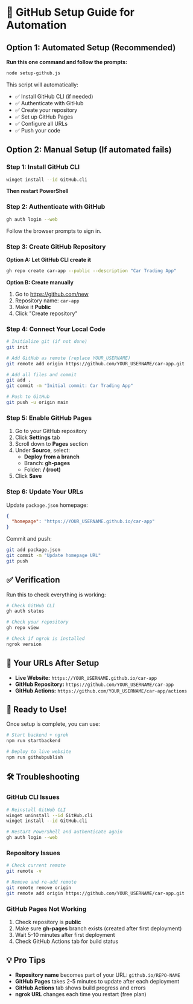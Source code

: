 # 🚀 GitHub Setup Guide for Automation

## Option 1: Automated Setup (Recommended)

**Run this one command and follow the prompts:**

```bash
node setup-github.js
```

This script will automatically:
- ✅ Install GitHub CLI (if needed)
- ✅ Authenticate with GitHub
- ✅ Create your repository
- ✅ Set up GitHub Pages
- ✅ Configure all URLs
- ✅ Push your code

## Option 2: Manual Setup (If automated fails)

### Step 1: Install GitHub CLI

```bash
winget install --id GitHub.cli
```

**Then restart PowerShell**

### Step 2: Authenticate with GitHub

```bash
gh auth login --web
```

Follow the browser prompts to sign in.

### Step 3: Create GitHub Repository

**Option A: Let GitHub CLI create it**
```bash
gh repo create car-app --public --description "Car Trading App"
```

**Option B: Create manually**
1. Go to https://github.com/new
2. Repository name: `car-app`
3. Make it **Public**
4. Click "Create repository"

### Step 4: Connect Your Local Code

```bash
# Initialize git (if not done)
git init

# Add GitHub as remote (replace YOUR_USERNAME)
git remote add origin https://github.com/YOUR_USERNAME/car-app.git

# Add all files and commit
git add .
git commit -m "Initial commit: Car Trading App"

# Push to GitHub
git push -u origin main
```

### Step 5: Enable GitHub Pages

1. Go to your GitHub repository
2. Click **Settings** tab
3. Scroll down to **Pages** section
4. Under **Source**, select:
   - **Deploy from a branch**
   - Branch: **gh-pages**
   - Folder: **/ (root)**
5. Click **Save**

### Step 6: Update Your URLs

Update `package.json` homepage:
```json
{
  "homepage": "https://YOUR_USERNAME.github.io/car-app"
}
```

Commit and push:
```bash
git add package.json
git commit -m "Update homepage URL"
git push
```

## ✅ Verification

Run this to check everything is working:

```bash
# Check GitHub CLI
gh auth status

# Check your repository
gh repo view

# Check if ngrok is installed
ngrok version
```

## 🎯 Your URLs After Setup

- **Live Website:** `https://YOUR_USERNAME.github.io/car-app`
- **GitHub Repository:** `https://github.com/YOUR_USERNAME/car-app`
- **GitHub Actions:** `https://github.com/YOUR_USERNAME/car-app/actions`

## 🚀 Ready to Use!

Once setup is complete, you can use:

```bash
# Start backend + ngrok
npm run startbackend

# Deploy to live website
npm run githubpublish
```

## 🛠️ Troubleshooting

### GitHub CLI Issues
```bash
# Reinstall GitHub CLI
winget uninstall --id GitHub.cli
winget install --id GitHub.cli

# Restart PowerShell and authenticate again
gh auth login --web
```

### Repository Issues
```bash
# Check current remote
git remote -v

# Remove and re-add remote
git remote remove origin
git remote add origin https://github.com/YOUR_USERNAME/car-app.git
```

### GitHub Pages Not Working
1. Check repository is **public**
2. Make sure **gh-pages** branch exists (created after first deployment)
3. Wait 5-10 minutes after first deployment
4. Check GitHub Actions tab for build status

## 💡 Pro Tips

- **Repository name** becomes part of your URL: `github.io/REPO-NAME`
- **GitHub Pages** takes 2-5 minutes to update after each deployment
- **GitHub Actions** tab shows build progress and errors
- **ngrok URL** changes each time you restart (free plan) 